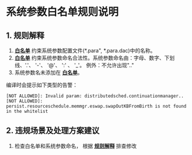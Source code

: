 # 系统参数白名单规则说明

## 1. 规则解释
  1. **[白名单](whitelist.json)** 约束系统参数配置文件(\*.para", \*.para.dac)中的名称。
  2. **[白名单](whitelist.json)** 约束系统参数命名合法性。系统参数命名由：字母、数字、下划线、'.'、 '-'、 '@'、 ':' 、 '_'。 例外：不允许出现".."
  3. 系统参数名未添加在 **[白名单](whitelist.json)**。

编译时会提示如下类型的告警：

  ```
  [NOT ALLOWED]: Invalid param: distributedsched.continuationmanager..
  [NOT ALLOWED]: persist.resourceschedule.memmgr.eswap.swapOutKBFromBirth is not found in the whitelist
  ```

## 2. 违规场景及处理方案建议

  1. 检查白名单和系统参数命名， 根据 **[规则解释](README.md#2-规则解释)** 排查修改
